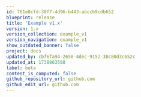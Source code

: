 ```yaml
---
id: 761e8cfd-30f7-4d96-b443-abccb9cdb652
blueprint: release
title: 'Example v1.x'
version: 1.x
version_collection: example_v1
version_navigation: example_v1
show_outdated_banner: false
project: docs
updated_by: cbf6fa94-2658-4dec-9152-30c80d3c652c
updated_at: 1738863588
label: beta
content_is_computed: false
github_repository_url: github.com
github_edit_url: github.com
---
```


